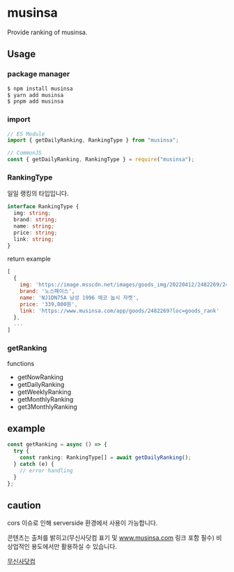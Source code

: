# musinsa

Provide ranking of musinsa.

## Usage

### package manager

```bash
$ npm install musinsa
$ yarn add musinsa
$ pnpm add musinsa
```

### import

```js
// ES Module
import { getDailyRanking, RankingType } from "musinsa";

// CommonJS
const { getDailyRanking, RankingType } = require("musinsa");
```

### RankingType

일일 랭킹의 타입입니다.

```ts
interface RankingType {
  img: string;
  brand: string;
  name: string;
  price: string;
  link: string;
}
```

return example

```js
[
  {
    img: 'https://image.msscdn.net/images/goods_img/20220412/2482269/2482269_1_125.jpg',
    brand: '노스페이스',
    name: 'NJ1DN75A 남성 1996 에코 눕시 자켓',
    price: '339,000원',
    link: 'https://www.musinsa.com/app/goods/2482269?loc=goods_rank'
  },
  ...
]
```

### getRanking

functions

- getNowRanking
- getDailyRanking
- getWeeklyRanking
- getMonthlyRanking
- get3MonthlyRanking

## example

```ts
const getRanking = async () => {
  try {
    const ranking: RankingType[] = await getDailyRanking();
  } catch (e) {
    // error handling
  }
};
```

## caution

cors 이슈로 인해 serverside 환경에서 사용이 가능합니다.

콘텐츠는 출처를 밝히고(무신사닷컴 표기 및 www.musinsa.com 링크 포함 필수) 비상업적인 용도에서만 활용하실 수 있습니다.

[무신사닷컴](https://www.musinsa.com/)
